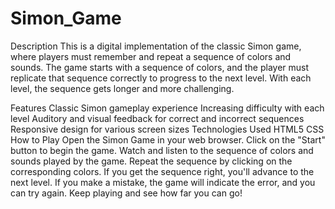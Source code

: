 # Simon_Game
Description
This is a digital implementation of the classic Simon game, where players must remember and repeat a sequence of colors and sounds. The game starts with a sequence of colors, and the player must replicate that sequence correctly to progress to the next level. With each level, the sequence gets longer and more challenging.

Features
Classic Simon gameplay experience
Increasing difficulty with each level
Auditory and visual feedback for correct and incorrect sequences
Responsive design for various screen sizes
Technologies Used
HTML5
CSS
How to Play
Open the Simon Game in your web browser.
Click on the "Start" button to begin the game.
Watch and listen to the sequence of colors and sounds played by the game.
Repeat the sequence by clicking on the corresponding colors.
If you get the sequence right, you'll advance to the next level. If you make a mistake, the game will indicate the error, and you can try again.
Keep playing and see how far you can go!
